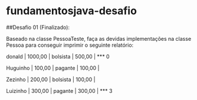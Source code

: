 # fundamentosjava-desafio

##Desafio 01 (Finalizado):

Baseado na classe PessoaTeste, faça as devidas implementações na classe Pessoa para conseguir imprimir o seguinte relatório:

donald       |    1000,00 | bolsista |     500,00 | *** 0

Huguinho     |     100,00 | pagante  |     100,00 |

Zezinho      |     200,00 | bolsista |     100,00 |

Luizinho     |     300,00 | pagante  |     300,00 | *** 3
